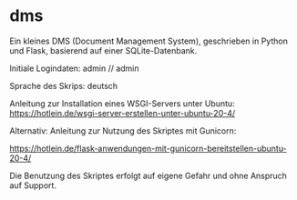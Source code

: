 # dms
Ein kleines DMS (Document Management System), geschrieben in Python und Flask, basierend auf einer SQLite-Datenbank.

Initiale Logindaten:
admin // admin


Sprache des Skrips: deutsch

Anleitung zur Installation eines WSGI-Servers unter Ubuntu:
https://hotlein.de/wsgi-server-erstellen-unter-ubuntu-20-4/

Alternativ: 
Anleitung zur Nutzung des Skriptes mit Gunicorn:

https://hotlein.de/flask-anwendungen-mit-gunicorn-bereitstellen-ubuntu-20-4/

Die Benutzung des Skriptes erfolgt auf eigene Gefahr und ohne Anspruch auf Support.
